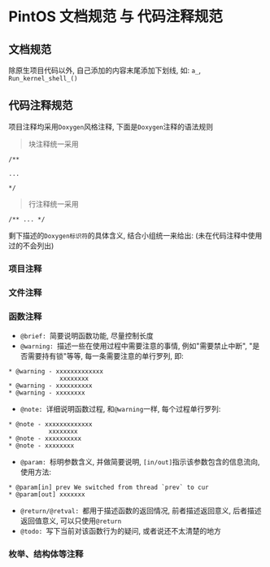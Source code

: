 # PintOS 文档规范 与 代码注释规范

## 文档规范

除原生项目代码以外, 自己添加的内容末尾添加下划线, 如: `a_`, `Run_kernel_shell_()`

## 代码注释规范

项目注释均采用`Doxygen`风格注释, 下面是`Doxygen`注释的语法规则

> 块注释统一采用

```
/**

...

*/
```

> 行注释统一采用

```
/** ... */
```

剩下描述的`Doxygen标识符`的具体含义, 结合小组统一来给出: (未在代码注释中使用过的不会列出)

### 项目注释

### 文件注释

### 函数注释

- `@brief: `简要说明函数功能, 尽量控制长度
- `@warning: `描述一些在使用过程中需要注意的事情, 例如"需要禁止中断", "是否需要持有锁"等等, 每一条需要注意的单行罗列, 即:

```
* @warning - xxxxxxxxxxxxx
              xxxxxxxx
* @warning - xxxxxxxxxx
* @warning - xxxxxxxx
```

- `@note: `详细说明函数过程, 和`@warning`一样, 每个过程单行罗列: 

```
* @note - xxxxxxxxxxxxx
           xxxxxxxx
* @note - xxxxxxxxxx
* @note - xxxxxxxx
```

- `@param: `标明参数含义, 并做简要说明, `[in/out]`指示该参数包含的信息流向, 使用方法:

```
* @param[in] prev We switched from thread `prev` to cur
* @param[out] xxxxxxx
```

- `@return/@retval: `都用于描述函数的返回情况, 前者描述返回意义, 后者描述返回值意义, 可以只使用`@return`
- `@todo: `写下当前对该函数行为的疑问, 或者说还不太清楚的地方

### 枚举、结构体等注释